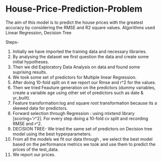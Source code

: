 # House-Price-Prediction-Problem
The aim of this model is to predict the house prices with the greatest accuracy by considering the RMSE and R2 square values.
Algorithms used Linear Regression, Decision Tree

Steps-
1. Initially we have imported the training data and necessary libraries.
2. By analysing the dataset we first question the data and create some initial hypotheses.
3. Then we did Exploratory Data Analysis on data and found some suprising results.
4. We took some set of predictors for Multiple linear Regression.
5. After doing 10-fold split on it we report our Rmse and r^2 for the values.
6. Then we tried Feauture generation on the predictors (dummy variables, create a variable age using other set of predictors such as date & yr_built).
7. Feature transformation:log and square root transformation because its a skewed data for predictors.
8. Forward selection through Regression : using mlxtend library [scoring='r^2]. For every step doing a 10-fold cv split and recording RMSE and r^2.
9. DECISION TREE- We tried the same set of predictors on Decision tree model using the best hyperparameters.
10. From all the models we fit our data through , we select the best model based on the performance metrics we took and use them to predict the prices of the test_data.
11. We report our prices.
